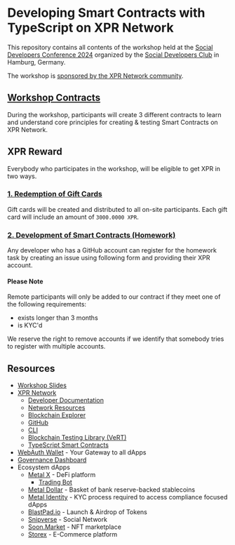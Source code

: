 # Developing Smart Contracts with TypeScript on XPR Network
This repository contains all contents of the workshop held at the [Social Developers Conference 2024](https://www.eventbrite.com/e/social-developers-conference-2024-tickets-780940292437) organized by the [Social Developers Club](https://socialdevelopersclub.de) in Hamburg, Germany.

The workshop is [sponsored by the XPR Network community](https://gov.xprnetwork.org/communities/6/proposals/65c25d8e86e4fa65cc393740).

## [Workshop Contracts](./workshop-contracts)
During the workshop, participants will create 3 different contracts to learn and understand core principles for creating & testing Smart Contracts on XPR Network.

## XPR Reward
Everybody who participates in the workshop, will be eligible to get XPR in two ways.

### [1. Redemption of Gift Cards](https://app.metalx.com/gift)
Gift cards will be created and distributed to all on-site participants. Each gift card will include an amount of `3000.0000 XPR`.

### [2. Development of Smart Contracts (Homework)](./homework-contract)
Any developer who has a GitHub account can register for the homework task by creating an issue using following form and providing their XPR account.

#### Please Note
Remote participants will only be added to our contract if they meet one of the following requirements:
- exists longer than 3 months
- is KYC'd



We reserve the right to remove accounts if we identify that somebody tries to register with multiple accounts.

## Resources
- [Workshop Slides](./resources/20240316_sc-development-typescript-xpr-network.pdf)
- [XPR Network](https://xprnetwork.org)
    - [Developer Documentation](https://docs.xprnetwork.org/introduction/overview.html)
    - [Network Resources](https://resources.xprnetwork.org/storage)
    - [Blockchain Explorer](https://explorer.xprnetwork.org/)
    - [GitHub](https://github.com/XPRNetwork)
    - [CLI](https://github.com/XPRNetwork/proton-cli)
    - [Blockchain Testing Library (VeRT)](https://github.com/XPRNetwork/vert)
    - [TypeScript Smart Contracts](https://github.com/XPRNetwork/ts-smart-contracts)
- [WebAuth Wallet](https://wauth.co) - Your Gateway to all dApps
- [Governance Dashboard](https://gov.xprnetwork.org)
- Ecosystem dApps
    - [Metal X](https://metalx.com) - DeFi platform
        - [Trading Bot](https://github.com/XPRNetwork/dex-bot)
    - [Metal Dollar](https://dollar.metalx.com) - Basket of bank reserve-backed stablecoins
    - [Metal Identity](https://identity.metallicus.com) - KYC process required to access compliance focused dApps
    - [BlastPad.io](https://snipverse.com) - Launch & Airdrop of Tokens
    - [Snipverse](https://snipverse.com) - Social Network
    - [Soon.Market](https://soon.market) - NFT marketplace
    - [Storex](https://storex.io) - E-Commerce platform
